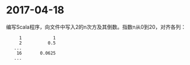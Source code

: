 # 2017-04-18

编写Scala程序，向文件中写入2的n次方及其倒数。指数n从0到20，对齐各列：

```text
     1            1
     2          0.5
   ...
    16       0.0625
   ...
```

